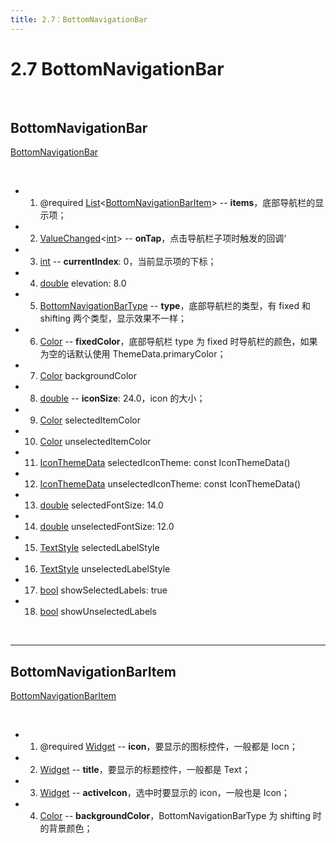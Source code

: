 ```yaml
---
title: 2.7：BottomNavigationBar
---
```


# 2.7 BottomNavigationBar

<br>

## BottomNavigationBar

[BottomNavigationBar](https://api.flutter.dev/flutter/material/BottomNavigationBar-class.html) 

<br>

*   1.   @required [List](https://api.flutter.dev/flutter/dart-core/List-class.html)\<[BottomNavigationBarItem](https://api.flutter.dev/flutter/widgets/BottomNavigationBarItem-class.html)\> -- **items**，底部导航栏的显示项；

*   2.   [ValueChanged](https://api.flutter.dev/flutter/foundation/ValueChanged.html)\<[int](https://api.flutter.dev/flutter/dart-core/int-class.html)\> -- **onTap**，点击导航栏子项时触发的回调‘

*   3.   [int](https://api.flutter.dev/flutter/dart-core/int-class.html) -- **currentIndex**: 0，当前显示项的下标；

*   4.   [double](https://api.flutter.dev/flutter/dart-core/double-class.html) elevation: 8.0

*   5.   [BottomNavigationBarType](https://api.flutter.dev/flutter/material/BottomNavigationBarType-class.html) -- **type**，底部导航栏的类型，有 fixed 和 shifting 两个类型，显示效果不一样；

*   6.   [Color](https://api.flutter.dev/flutter/dart-ui/Color-class.html) -- **fixedColor**，底部导航栏 type 为 fixed 时导航栏的颜色，如果为空的话默认使用 ThemeData.primaryColor；

*   7.   [Color](https://api.flutter.dev/flutter/dart-ui/Color-class.html) backgroundColor

*   8.   [double](https://api.flutter.dev/flutter/dart-core/double-class.html) -- **iconSize**: 24.0，icon 的大小；

*   9.   [Color](https://api.flutter.dev/flutter/dart-ui/Color-class.html) selectedItemColor

*   10.   [Color](https://api.flutter.dev/flutter/dart-ui/Color-class.html) unselectedItemColor

*   11.   [IconThemeData](https://api.flutter.dev/flutter/widgets/IconThemeData-class.html) selectedIconTheme: const IconThemeData()

*   12.   [IconThemeData](https://api.flutter.dev/flutter/widgets/IconThemeData-class.html) unselectedIconTheme: const IconThemeData()

*   13.   [double](https://api.flutter.dev/flutter/dart-core/double-class.html) selectedFontSize: 14.0

*   14.   [double](https://api.flutter.dev/flutter/dart-core/double-class.html) unselectedFontSize: 12.0

*   15.   [TextStyle](https://api.flutter.dev/flutter/painting/TextStyle-class.html) selectedLabelStyle

*   16.   [TextStyle](https://api.flutter.dev/flutter/painting/TextStyle-class.html) unselectedLabelStyle

*   17.   [bool](https://api.flutter.dev/flutter/dart-core/bool-class.html) showSelectedLabels: true

*   18.   [bool](https://api.flutter.dev/flutter/dart-core/bool-class.html) showUnselectedLabels

<br>

---

## BottomNavigationBarItem

[BottomNavigationBarItem](https://api.flutter.dev/flutter/widgets/BottomNavigationBarItem-class.html) 

<br>

*   1.   @required [Widget](https://api.flutter.dev/flutter/widgets/Widget-class.html) -- **icon**，要显示的图标控件，一般都是 Iocn；

*   2.   [Widget](https://api.flutter.dev/flutter/widgets/Widget-class.html) -- **title**，要显示的标题控件，一般都是 Text；

*   3.   [Widget](https://api.flutter.dev/flutter/widgets/Widget-class.html) -- **activeIcon**，选中时要显示的 icon，一般也是 Icon；

*   4.   [Color](https://api.flutter.dev/flutter/dart-ui/Color-class.html) -- **backgroundColor**，BottomNavigationBarType 为 shifting 时的背景颜色；

